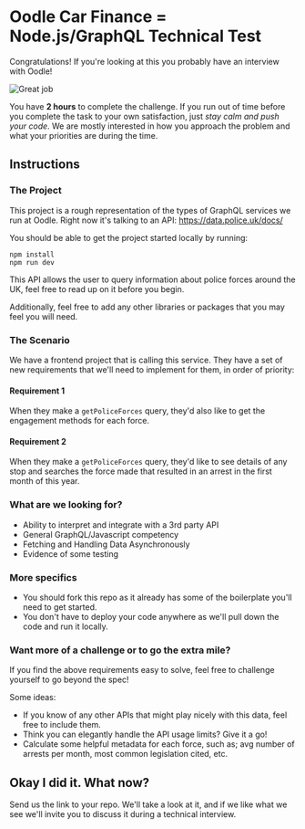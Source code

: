 # Oodle Car Finance = Node.js/GraphQL Technical Test

Congratulations! If you're looking at this you probably have an interview with Oodle!

![Great job](https://media.giphy.com/media/xHMIDAy1qkzNS/giphy.gif)

You have **2 hours** to complete the challenge. If you run out of time before you complete the task to your own satisfaction, just *stay calm and push your code*. We are mostly interested in how you approach the problem and what your priorities are during the time.

## Instructions

### The Project

This project is a rough representation of the types of GraphQL services we run at Oodle. Right now it's talking to an API: https://data.police.uk/docs/

You should be able to get the project started locally by running:
```shell
npm install
npm run dev
```

This API allows the user to query information about police forces around the UK, feel free to read up on it before you begin.

Additionally, feel free to add any other libraries or packages that you may feel you will need.

### The Scenario

We have a frontend project that is calling this service. They have a set of new requirements that we'll need to implement for them, in order of priority:

#### Requirement 1

When they make a `getPoliceForces` query, they'd also like to get the engagement methods for each force.

#### Requirement 2

When they make a `getPoliceForces` query, they'd like to see details of any stop and searches the force made that resulted in an arrest in the first month of this year.


### What are we looking for?
- Ability to interpret and integrate with a 3rd party API
- General GraphQL/Javascript competency
- Fetching and Handling Data Asynchronously
- Evidence of some testing

### More specifics
- You should fork this repo as it already has some of the boilerplate you'll need to get started.
- You don't have to deploy your code anywhere as we'll pull down the code and run it locally.

### Want more of a challenge or to go the extra mile?
If you find the above requirements easy to solve, feel free to challenge yourself to go beyond the spec!

Some ideas:
- If you know of any other APIs that might play nicely with this data, feel free to include them.
- Think you can elegantly handle the API usage limits? Give it a go!
- Calculate some helpful metadata for each force, such as; avg number of arrests per month, most common legislation cited, etc.

## Okay I did it. What now?
Send us the link to your repo. We'll take a look at it, and if we like what we see we'll invite you to discuss it during a technical interview.